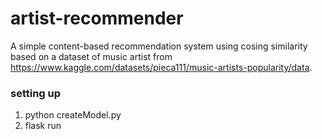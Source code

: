 # artist-recommender

A simple content-based recommendation system using cosing similarity based on a dataset of music artist from https://www.kaggle.com/datasets/pieca111/music-artists-popularity/data.

### setting up
1. python createModel.py
2. flask run